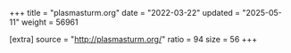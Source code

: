 +++
title = "plasmasturm.org"
date = "2022-03-22"
updated = "2025-05-11"
weight = 56961

[extra]
source = "http://plasmasturm.org/"
ratio = 94
size = 56
+++
